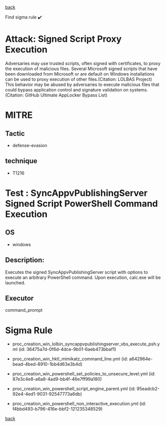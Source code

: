 
[back](../index.md)

Find sigma rule :heavy_check_mark: 

# Attack: Signed Script Proxy Execution 

Adversaries may use trusted scripts, often signed with certificates, to proxy the execution of malicious files. Several Microsoft signed scripts that have been downloaded from Microsoft or are default on Windows installations can be used to proxy execution of other files.(Citation: LOLBAS Project) This behavior may be abused by adversaries to execute malicious files that could bypass application control and signature validation on systems.(Citation: GitHub Ultimate AppLocker Bypass List)

# MITRE
## Tactic
  - defense-evasion


## technique
  - T1216


# Test : SyncAppvPublishingServer Signed Script PowerShell Command Execution
## OS
  - windows


## Description:
Executes the signed SyncAppvPublishingServer script with options to execute an arbitrary PowerShell command.
Upon execution, calc.exe will be launched.


## Executor
command_prompt

# Sigma Rule
 - proc_creation_win_lolbin_syncappvpublishingserver_vbs_execute_psh.yml (id: 36475a7d-0f6d-4dce-9b01-6aeb473bbaf1)

 - proc_creation_win_hktl_mimikatz_command_line.yml (id: a642964e-bead-4bed-8910-1bb4d63e3b4d)

 - proc_creation_win_powershell_set_policies_to_unsecure_level.yml (id: 87e3c4e8-a6a8-4ad9-bb4f-46e7ff99a180)

 - proc_creation_win_powershell_script_engine_parent.yml (id: 95eadcb2-92e4-4ed1-9031-92547773a6db)

 - proc_creation_win_powershell_non_interactive_execution.yml (id: f4bbd493-b796-416e-bbf2-121235348529)



[back](../index.md)
